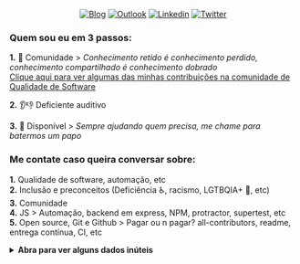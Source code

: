 <p align="center">
<a href="https://dev.to/paulogoncalvesbh"><img alt="Blog" src="https://img.shields.io/badge/-DEV.to-000?style=for-the-badge&logo=dev.to&logoColor=white"></a>
<a href="mailto:paulorochag@hotmail.com"><img alt="Outlook" src="https://img.shields.io/badge/-Outlook-0072c6?style=for-the-badge&logo=microsoft&logoColor=white&link=mailto:paulorochag@hotmail.com"></a>
<a href="https://www.linkedin.com/in/paulo-goncalves"><img alt="Linkedin" src="https://img.shields.io/badge/-LinkedIn-blue?style=for-the-badge&logo=Linkedin&logoColor=white"></a>
<a href="https://twitter.com/paulorgoncalves"><img alt="Twitter" src="https://img.shields.io/badge/-Twitter-1ca0f1?style=for-the-badge&labelColor=1ca0f1&logo=twitter&logoColor=white"></a>
</p>

### Quem sou eu em 3 passos:

**1.** 💉 Comunidade > _Conhecimento retido é conhecimento perdido, conhecimento compartilhado é conhecimento dobrado_<br>
[Clique aqui para ver algumas das minhas contribuições na comunidade de Qualidade de Software](https://github.com/PauloGoncalvesBH/contribuicoes-na-comunidade)

**2.** 👂👎 Deficiente auditivo 

**3.** 💬 Disponível > _Sempre ajudando quem precisa, me chame para batermos um papo_

### Me contate caso queira conversar sobre:
**1.** Qualidade de software, automação, etc<br>
**2.** Inclusão e preconceitos (Deficiência ♿, racismo, LGTBQIA+ 🌈, etc)<br>
**3.** Comunidade<br>
**4.** JS > Automação, backend em express, NPM, protractor, supertest, etc<br>
**5.** Open source, Git e Github > Pagar ou n pagar? all-contributors, readme, entrega contínua, CI, etc


<details><summary><b>Abra para ver alguns dados inúteis</b></summary>
<img alt="" src="https://github-readme-stats.vercel.app/api?username=paulogoncalvesbh&show_icons=true&hide_border=true&hide_rank=true&hide_title=true&icon_color=ff0000">
</details>


<!--
**PauloGoncalvesBH/PauloGoncalvesBH** is a ✨ _special_ ✨ repository because its `README.md` (this file) appears on your GitHub profile.

Here are some ideas to get you started:

- 🔭 I’m currently working on ...
- 🌱 I’m currently learning ...
- 👯 I’m looking to collaborate on ...
- 🤔 I’m looking for help with ...
- 💬 Ask me about ...
- 📫 How to reach me: ...
- 😄 Pronouns: ...
- ⚡ Fun fact: ...
-->

